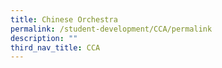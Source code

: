 ```yaml
---
title: Chinese Orchestra
permalink: /student-development/CCA/permalink
description: ""
third_nav_title: CCA
---
```

